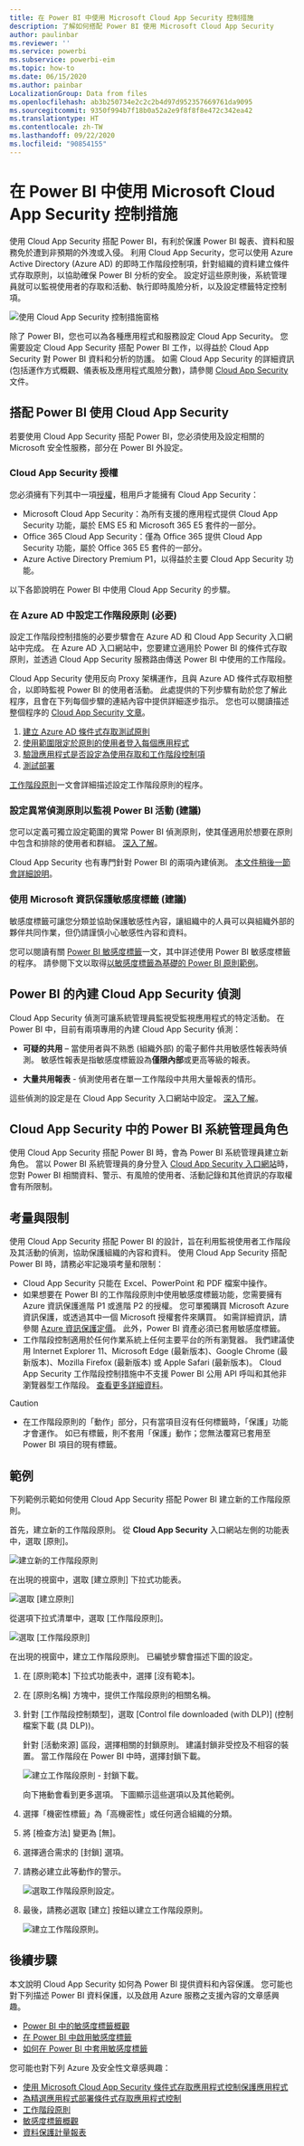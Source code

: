 ```yaml
---
title: 在 Power BI 中使用 Microsoft Cloud App Security 控制措施
description: 了解如何搭配 Power BI 使用 Microsoft Cloud App Security
author: paulinbar
ms.reviewer: ''
ms.service: powerbi
ms.subservice: powerbi-eim
ms.topic: how-to
ms.date: 06/15/2020
ms.author: painbar
LocalizationGroup: Data from files
ms.openlocfilehash: ab3b250734e2c2c2b4d97d952357669761da9095
ms.sourcegitcommit: 9350f994b7f18b0a52a2e9f8f8f8e472c342ea42
ms.translationtype: HT
ms.contentlocale: zh-TW
ms.lasthandoff: 09/22/2020
ms.locfileid: "90854155"
---
```

# <a name="using-microsoft-cloud-app-security-controls-in-power-bi"></a>在 Power BI 中使用 Microsoft Cloud App Security 控制措施

使用 Cloud App Security 搭配 Power BI，有利於保護 Power BI 報表、資料和服務免於遭到非預期的外洩或入侵。 利用 Cloud App Security，您可以使用 Azure Active Directory (Azure AD) 的即時工作階段控制項，針對組織的資料建立條件式存取原則，以協助確保 Power BI 分析的安全。 設定好這些原則後，系統管理員就可以監視使用者的存取和活動、執行即時風險分析，以及設定標籤特定控制項。 

![使用 Cloud App Security 控制措施窗格](media/service-security-using-microsoft-cloud-app-security-controls/cloud-app-security-controls-01.png)

除了 Power BI，您也可以為各種應用程式和服務設定 Cloud App Security。 您需要設定 Cloud App Security 搭配 Power BI 工作，以得益於 Cloud App Security 對 Power BI 資料和分析的防護。 如需 Cloud App Security 的詳細資訊 (包括運作方式概觀、儀表板及應用程式風險分數)，請參閱 [Cloud App Security](/cloud-app-security/) 文件。


## <a name="using-cloud-app-security-with-power-bi"></a>搭配 Power BI 使用 Cloud App Security

若要使用 Cloud App Security 搭配 Power BI，您必須使用及設定相關的 Microsoft 安全性服務，部分在 Power BI 外設定。

### <a name="cloud-app-security-licensing"></a>Cloud App Security 授權

您必須擁有下列其中一項[授權](https://query.prod.cms.rt.microsoft.com/cms/api/am/binary/RE2NXYO)，租用戶才能擁有 Cloud App Security：
* Microsoft Cloud App Security：為所有支援的應用程式提供 Cloud App Security 功能，屬於 EMS E5 和 Microsoft 365 E5 套件的一部分。
* Office 365 Cloud App Security：僅為 Office 365 提供 Cloud App Security 功能，屬於 Office 365 E5 套件的一部分。
* Azure Active Directory Premium P1，以得益於主要 Cloud App Security 功能。

以下各節說明在 Power BI 中使用 Cloud App Security 的步驟。

### <a name="set-session-policies-in-azure-ad-required"></a>在 Azure AD 中設定工作階段原則 (必要)
設定工作階段控制措施的必要步驟會在 Azure AD 和 Cloud App Security 入口網站中完成。 在 Azure AD 入口網站中，您要建立適用於 Power BI 的條件式存取原則，並透過 Cloud App Security 服務路由傳送 Power BI 中使用的工作階段。 

Cloud App Security 使用反向 Proxy 架構運作，且與 Azure AD 條件式存取相整合，以即時監視 Power BI 的使用者活動。 此處提供的下列步驟有助於您了解此程序，且會在下列每個步驟的連結內容中提供詳細逐步指示。 您也可以閱讀描述整個程序的 [Cloud App Security 文章](/cloud-app-security/proxy-deployment-aad)。

1.  [建立 Azure AD 條件式存取測試原則](/cloud-app-security/proxy-deployment-aad#add-azure-ad)
2.  [使用範圍限定於原則的使用者登入每個應用程式](/cloud-app-security/proxy-deployment-aad#sign-in-scoped)
3.  [驗證應用程式是否設定為使用存取和工作階段控制項](/cloud-app-security/proxy-deployment-aad#portal)
4.  [測試部署](/cloud-app-security/proxy-deployment-aad#step-4-test-the-deployment)

[工作階段原則](/cloud-app-security/session-policy-aad)一文會詳細描述設定工作階段原則的程序。 

### <a name="set-anomaly-detection-policies-to-monitor-power-bi-activities-recommended"></a>設定異常偵測原則以監視 Power BI 活動 (建議)
您可以定義可獨立設定範圍的異常 Power BI 偵測原則，使其僅適用於想要在原則中包含和排除的使用者和群組。 [深入了解](/cloud-app-security/anomaly-detection-policy#scope-anomaly-detection-policies)。

Cloud App Security 也有專門針對 Power BI 的兩項內建偵測。 [本文件稍後一節會詳細說明](#built-in-cloud-app-security-detections-for-power-bi)。

### <a name="use-microsoft-information-protection-sensitivity-labels-recommended"></a>使用 Microsoft 資訊保護敏感度標籤 (建議)

敏感度標籤可讓您分類並協助保護敏感性內容，讓組織中的人員可以與組織外部的夥伴共同作業，但仍請謹慎小心敏感性內容和資料。 

您可以閱讀有關 [Power BI 敏感度標籤](service-security-sensitivity-label-overview.md)一文，其中詳述使用 Power BI 敏感度標籤的程序。 請參閱下文以取得[以敏感度標籤為基礎的 Power BI 原則範例](#example)。

## <a name="built-in-cloud-app-security-detections-for-power-bi"></a>Power BI 的內建 Cloud App Security 偵測

Cloud App Security 偵測可讓系統管理員監視受監視應用程式的特定活動。 在 Power BI 中，目前有兩項專用的內建 Cloud App Security 偵測： 

* **可疑的共用** – 當使用者與不熟悉 (組織外部) 的電子郵件共用敏感性報表時偵測。 敏感性報表是指敏感度標籤設為**僅限內部**或更高等級的報表。 

* **大量共用報表** - 偵測使用者在單一工作階段中共用大量報表的情形。

這些偵測的設定是在 Cloud App Security 入口網站中設定。 [深入了解](/cloud-app-security/anomaly-detection-policy#unusual-activities-by-user)。 

## <a name="power-bi-admin-role-in-cloud-app-security"></a>Cloud App Security 中的 Power BI 系統管理員角色

使用 Cloud App Security 搭配 Power BI 時，會為 Power BI 系統管理員建立新角色。 當以 Power BI 系統管理員的身分登入 [Cloud App Security 入口網站](https://portal.cloudappsecurity.com/)時，您對 Power BI 相關資料、警示、有風險的使用者、活動記錄和其他資訊的存取權會有所限制。

## <a name="considerations-and-limitations"></a>考量與限制 
使用 Cloud App Security 搭配 Power BI 的設計，旨在利用監視使用者工作階段及其活動的偵測，協助保護組織的內容和資料。 使用 Cloud App Security 搭配 Power BI 時，請務必牢記幾項考量和限制：

* Cloud App Security 只能在 Excel、PowerPoint 和 PDF 檔案中操作。
* 如果想要在 Power BI 的工作階段原則中使用敏感度標籤功能，您需要擁有 Azure 資訊保護進階 P1 或進階 P2 的授權。 您可單獨購買 Microsoft Azure 資訊保護，或透過其中一個 Microsoft 授權套件來購買。 如需詳細資訊，請參閱 [Azure 資訊保護定價](https://azure.microsoft.com/pricing/details/information-protection/)。 此外，Power BI 資產必須已套用敏感度標籤。
* 工作階段控制適用於任何作業系統上任何主要平台的所有瀏覽器。 我們建議使用 Internet Explorer 11、Microsoft Edge (最新版本)、Google Chrome (最新版本)、Mozilla Firefox (最新版本) 或 Apple Safari (最新版本)。 Cloud App Security 工作階段控制措施中不支援 Power BI 公用 API 呼叫和其他非瀏覽器型工作階段。 [查看更多詳細資料](/cloud-app-security/proxy-intro-aad#supported-apps-and-clients)。

> [!CAUTION]
> * 在工作階段原則的「動作」部分，只有當項目沒有任何標籤時，「保護」功能才會運作。 如已有標籤，則不套用「保護」動作；您無法覆寫已套用至 Power BI 項目的現有標籤。

## <a name="example"></a>範例

下列範例示範如何使用 Cloud App Security 搭配 Power BI 建立新的工作階段原則。

首先，建立新的工作階段原則。 從 **Cloud App Security** 入口網站左側的功能表中，選取 [原則]。

![建立新的工作階段原則](media/service-security-using-microsoft-cloud-app-security-controls/cloud-app-security-controls-02.png)

在出現的視窗中，選取 [建立原則] 下拉式功能表。

![選取 [建立原則]](media/service-security-using-microsoft-cloud-app-security-controls/cloud-app-security-controls-03.png)

從選項下拉式清單中，選取 [工作階段原則]。

![選取 [工作階段原則]](media/service-security-using-microsoft-cloud-app-security-controls/cloud-app-security-controls-04.png)

在出現的視窗中，建立工作階段原則。 已編號步驟會描述下圖的設定。

  1. 在 [原則範本] 下拉式功能表中，選擇 [沒有範本]。
  2. 在 [原則名稱] 方塊中，提供工作階段原則的相關名稱。
  3. 針對 [工作階段控制類型]，選取 [Control file downloaded (with DLP)] \(控制檔案下載 (具 DLP)\)。

      針對 [活動來源] 區段，選擇相關的封鎖原則。 建議封鎖非受控及不相容的裝置。 當工作階段在 Power BI 中時，選擇封鎖下載。

        ![建立工作階段原則 - 封鎖下載。](media/service-security-using-microsoft-cloud-app-security-controls/cloud-app-security-controls-05.png)

        向下捲動會看到更多選項。 下圖顯示這些選項以及其他範例。 

  4. 選擇「機密性標籤」為「高機密性」或任何適合組織的分類。
  5. 將 [檢查方法] 變更為 [無]。
  6. 選擇適合需求的 [封鎖] 選項。
  7. 請務必建立此等動作的警示。

        ![選取工作階段原則設定。](media/service-security-using-microsoft-cloud-app-security-controls/cloud-app-security-controls-06.png)

        

  8. 最後，請務必選取 [建立] 按鈕以建立工作階段原則。

        ![建立工作階段原則。](media/service-security-using-microsoft-cloud-app-security-controls/cloud-app-security-controls-07.png)

## <a name="next-steps"></a>後續步驟
本文說明 Cloud App Security 如何為 Power BI 提供資料和內容保護。 您可能也對下列描述 Power BI 資料保護，以及啟用 Azure 服務之支援內容的文章感興趣。

* [Power BI 中的敏感度標籤概觀](service-security-sensitivity-label-overview.md)
* [在 Power BI 中啟用敏感度標籤](service-security-enable-data-sensitivity-labels.md)
* [如何在 Power BI 中套用敏感度標籤](service-security-apply-data-sensitivity-labels.md)

您可能也對下列 Azure 及安全性文章感興趣：

* [使用 Microsoft Cloud App Security 條件式存取應用程式控制保護應用程式](/cloud-app-security/proxy-intro-aad)
* [為精選應用程式部署條件式存取應用程式控制](/cloud-app-security/proxy-deployment-aad)
* [工作階段原則](/cloud-app-security/session-policy-aad)
* [敏感度標籤概觀](/microsoft-365/compliance/sensitivity-labels)
* [資料保護計量報表](service-security-data-protection-metrics-report.md)